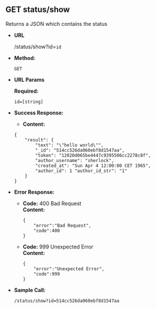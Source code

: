 **GET status/show**
----
  Returns a JSON which contains the status

* **URL**

  /status/show?id=`id`

* **Method:**

  `GET`
  
* **URL Params**

   **Required:**
 
   `id=[string]`

* **Success Response:**

  * **Content:** 
  
  ```
  {
      "result": {
          "text": "\"hello world\"",
          "_id": "514cc526da060ebf8d1547aa",
          "token": "12020d065be4447c9395506cc2278c8f",
          "author_username": "sherlock",
          "created_at": "Sun Apr 4 12:00:00 CET 1965",
          "author_id": 1 "author_id_str": "1"
      }
  }
  ``` 
  
* **Error Response:**


  * **Code:** 400 Bad Request <br />
    **Content:** 
    
    ```
    {
    	"error":"Bad Request",
    	"code":400
    }
    ```
	
	
  * **Code:** 999 Unexpected Error <br />
    **Content:** 

    ```
    {
    	"error":"Unexpected Error",
    	"code":999
    }
    ```

* **Sample Call:**

  `/status/show?id=514cc526da060ebf8d1547aa`